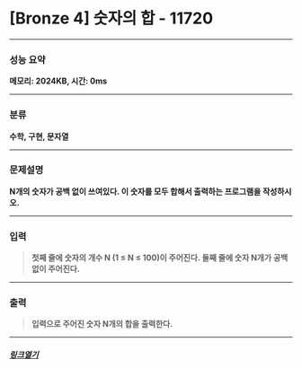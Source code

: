 # [Bronze 4] 숫자의 합 - 11720
___
### **성능 요약**  
**메모리: 2024KB, 시간: 0ms**
___
### **분류**
**수학, 구현, 문자열**
___
### **문제설명**  
**N개의 숫자가 공백 없이 쓰여있다. 이 숫자를 모두 합해서 출력하는 프로그램을 작성하시오.**
___
### **입력**  
 > **첫째 줄에 숫자의 개수 N (1 ≤ N ≤ 100)이 주어진다. 둘째 줄에 숫자 N개가 공백없이 주어진다.**
 
___
### **출력**  
 > **입력으로 주어진 숫자 N개의 합을 출력한다.**
 
____
##### [*링크열기*](https://www.acmicpc.net/problem/11720)